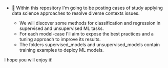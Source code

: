 - 🌱 Within this repository I'm going to be posting cases of study applying data science approaches to resolve diverse contexts issues.

  - We will discover some methods for classification and regression in supervised and unsupervised ML tasks.
  - For each model-case I'll aim to expose the best practices and a tuning approach to improve its results.
  - The folders supervised_models and unsupervised_models contain training examples to deploy ML models.

I hope you will enjoy it!


